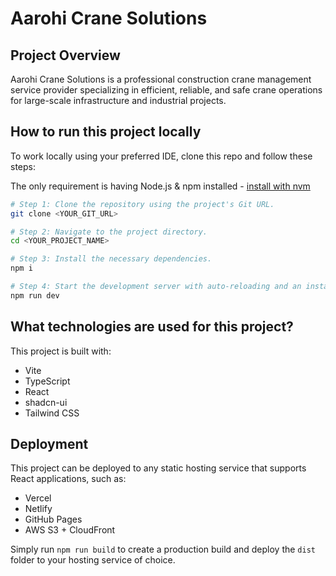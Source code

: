 # Aarohi Crane Solutions

## Project Overview

Aarohi Crane Solutions is a professional construction crane management service provider specializing in efficient, reliable, and safe crane operations for large-scale infrastructure and industrial projects.

## How to run this project locally

To work locally using your preferred IDE, clone this repo and follow these steps:

The only requirement is having Node.js & npm installed - [install with nvm](https://github.com/nvm-sh/nvm#installing-and-updating)

```sh
# Step 1: Clone the repository using the project's Git URL.
git clone <YOUR_GIT_URL>

# Step 2: Navigate to the project directory.
cd <YOUR_PROJECT_NAME>

# Step 3: Install the necessary dependencies.
npm i

# Step 4: Start the development server with auto-reloading and an instant preview.
npm run dev
```

## What technologies are used for this project?

This project is built with:

- Vite
- TypeScript
- React
- shadcn-ui
- Tailwind CSS

## Deployment

This project can be deployed to any static hosting service that supports React applications, such as:

- Vercel
- Netlify
- GitHub Pages
- AWS S3 + CloudFront

Simply run `npm run build` to create a production build and deploy the `dist` folder to your hosting service of choice.